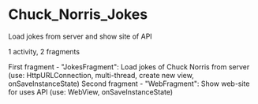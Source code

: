 # Chuck_Norris_Jokes
Load jokes from server and show site of API

1 activity, 2 fragments

First fragment - "JokesFragment": Load jokes of Chuck Norris from server (use: HttpURLConnection, multi-thread, create new view, onSaveInstanceState)
Second fragment - "WebFragment": Show web-site for uses API (use: WebView, onSaveInstanceState)
